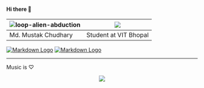 <!-- # 20 Days of Code



### Hello! 
- L
### This is __20DaysOfCode__ challenge starting from 9 January, 2023.  In this I'm mainly focusing on Problem Solving in javaScript.

---
[x] Day 1 [Travel](http://Google.com "Google")

[x] Day 2

[x] Day 3

[x] Day 4

[x] Day 5

[x] Day 6

[x] Day 7 -->
<!-- ------------------------------------------ -->
<!-- ###### Days of Code Streak 
## Day 1 : Number of Digits in a number -->


<!-- [![Markdown Logo](https://img.shields.io/badge/LinkedIn-0077B5?style=for-the-badge&logo=linkedin&logoColor=white)](https://www.linkedin.com/posts/mustbemustak_daysofcode-vitbhopalgaming-20daysofcode-activity-7018138916432064514-H5hP?utm_source=share&utm_medium=member_desktop "LinkedIn Post")  


**Problem** : Create a function that will return an integer number corresponding to the amount of digits in the given integer num.

```javascript
Input : 2700
Output : output for n1 : 2700
4
_________________________________

Input : 100092019
Output : output for n1 : 100092019
9
``` 

**Screenshot of the output** : 

![Markdown Image](https://user-images.githubusercontent.com/109837813/211266307-59ff50fa-c007-4a93-a0df-800afef55bd1.png) -->
<!-- -------------------------- -->

#### Hi there 👋

| ![loop-alien-abduction](https://66.media.tumblr.com/tumblr_mairkuw6QB1rfjowdo1_500.gif) | ![](https://github-readme-streak-stats.herokuapp.com/?user={Mus1ak}) |
--------|---------
|Md. Mustak Chudhary|Student at VIT Bhopal |

[![Markdown Logo](https://img.shields.io/badge/LinkedIn-0077B5?style=for-the-badge&logo=linkedin&logoColor=white)](https://www.linkedin.com/in/mustbemustak/ "LinkedIn") 
[![Markdown Logo](https://img.shields.io/badge/SoundCloud-FF3300?style=for-the-badge&logo=soundcloud&logoColor=white)](https://soundcloud.com/sky9nine)

---

Music is ♡
<p align="center">
    <img src="https://spotify-recently-played-readme.vercel.app/api?user=31o27432rmwtps6w6w7r4h2rsjou">
</p>
